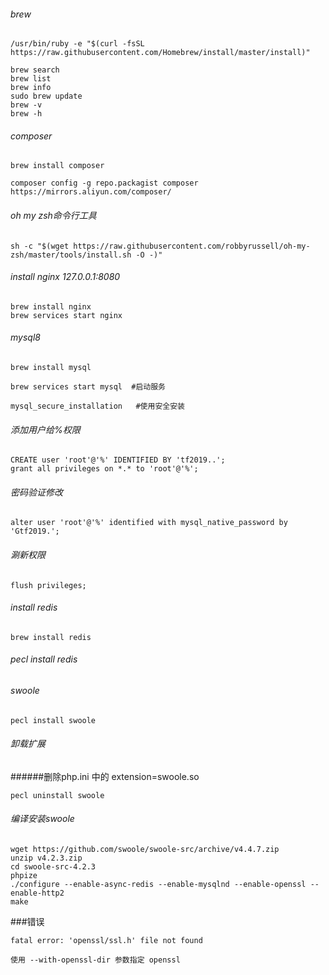 ###### brew
```
/usr/bin/ruby -e "$(curl -fsSL https://raw.githubusercontent.com/Homebrew/install/master/install)"
```

```
brew search 
brew list
brew info
sudo brew update
brew -v
brew -h
``` 
###### composer
```
brew install composer 

composer config -g repo.packagist composer https://mirrors.aliyun.com/composer/
```
###### oh my zsh命令行工具
```
sh -c "$(wget https://raw.githubusercontent.com/robbyrussell/oh-my-zsh/master/tools/install.sh -O -)"

```
###### install nginx  127.0.0.1:8080
```
brew install nginx
brew services start nginx
```


###### mysql8

```
brew install mysql

brew services start mysql  #启动服务

mysql_secure_installation   #使用安全安装

```
###### 添加用户给%权限
```
CREATE user 'root'@'%' IDENTIFIED BY 'tf2019..';
grant all privileges on *.* to 'root'@'%';
```
###### 密码验证修改
```
alter user 'root'@'%' identified with mysql_native_password by 'Gtf2019.';
```
###### 涮新权限
```
flush privileges;
```

###### install redis
```
brew install redis
```

###### pecl install redis

###### swoole
```
pecl install swoole
```
###### 卸载扩展
######删除php.ini 中的 extension=swoole.so  
```
pecl uninstall swoole
```

###### 编译安装swoole
```
wget https://github.com/swoole/swoole-src/archive/v4.4.7.zip
unzip v4.2.3.zip
cd swoole-src-4.2.3
phpize
./configure --enable-async-redis --enable-mysqlnd --enable-openssl --enable-http2
make
```

###错误
```
fatal error: 'openssl/ssl.h' file not found

使用 --with-openssl-dir 参数指定 openssl 
```